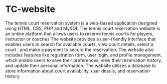 # TC-website
The tennis court reservation system is a web-based application designed using HTML, CSS, PHP and MySQL
The tennis court reservation website is an online platform that allows users to reserve tennis courts for players, instructor or coaches
 The website provides a user-friendly interface that enables users to search for available courts, view court details, select a court , and make a payment to secure the reservation. 
The website also includes features like  registration form, user login, and profile management, which enable users to save their preferences, view their reservation history, and update their personal information.
 The website utilizes a database to store information about court availability, user details, and reservation history.
